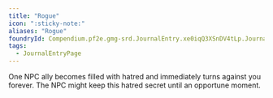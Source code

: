 ```yaml
---
title: "Rogue"
icon: ":sticky-note:"
aliases: "Rogue"
foundryId: Compendium.pf2e.gmg-srd.JournalEntry.xe0iqQ3XSnDV4tLp.JournalEntryPage.GO1vyEkdpbIViHXE
tags:
  - JournalEntryPage
---
```

One NPC ally becomes filled with hatred and immediately turns against you forever. The NPC might keep this hatred secret until an opportune moment.